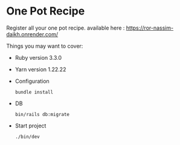 # One Pot Recipe

Register all your one pot recipe.
available here : https://ror-nassim-daikh.onrender.com/

Things you may want to cover:

* Ruby version 3.3.0

* Yarn version 1.22.22

* Configuration
  
  ``` bundle install ```

* DB


  ```bin/rails db:migrate ```


* Start project

   ``` ./bin/dev ```
  
